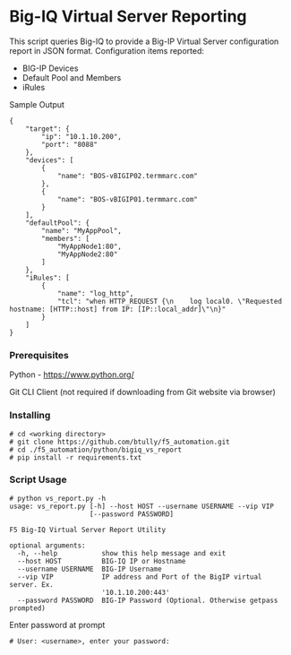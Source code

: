 # Big-IQ Virtual Server Reporting

This script queries Big-IQ to provide a Big-IP Virtual Server configuration report in JSON format.  Configuration items reported:
* BIG-IP Devices
* Default Pool and Members
* iRules

Sample Output
```
{
    "target": {
        "ip": "10.1.10.200",
        "port": "8088"
    },
    "devices": [
        {
            "name": "BOS-vBIGIP02.termmarc.com"
        },
        {
            "name": "BOS-vBIGIP01.termmarc.com"
        }
    ],
    "defaultPool": {
        "name": "MyAppPool",
        "members": [
            "MyAppNode1:80",
            "MyAppNode2:80"
        ]
    },
    "iRules": [
        {
            "name": "log_http",
            "tcl": "when HTTP_REQUEST {\n    log local0. \"Requested hostname: [HTTP::host] from IP: [IP::local_addr]\"\n}"
        }
    ]
}
```

### Prerequisites


Python - https://www.python.org/

Git CLI Client (not required if downloading from Git website via browser)


### Installing

```
# cd <working directory>
# git clone https://github.com/btully/f5_automation.git
# cd ./f5_automation/python/bigiq_vs_report
# pip install -r requirements.txt
```

### Script Usage
```
# python vs_report.py -h
usage: vs_report.py [-h] --host HOST --username USERNAME --vip VIP
                    [--password PASSWORD]

F5 Big-IQ Virtual Server Report Utility

optional arguments:
  -h, --help           show this help message and exit
  --host HOST          BIG-IQ IP or Hostname
  --username USERNAME  BIG-IP Username
  --vip VIP            IP address and Port of the BigIP virtual server. Ex.
                       '10.1.10.200:443'
  --password PASSWORD  BIG-IP Password (Optional. Otherwise getpass prompted)
```

Enter password at prompt
```
# User: <username>, enter your password:
```